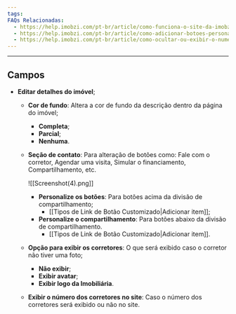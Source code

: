 ```yaml
---
tags:
FAQs Relacionadas:
  - https://help.imobzi.com/pt-br/article/como-funciona-o-site-da-imobzi-j55id3
  - https://help.imobzi.com/pt-br/article/como-adicionar-botoes-personalizados-nos-imoveis-do-site-tyzjwp/
  - https://help.imobzi.com/pt-br/article/como-ocultar-ou-exibir-o-numero-de-contato-dos-corretores-na-secao-nossos-corretores-do-site-ju8bz0/
---
```

---
## Campos

- **Editar detalhes do imóvel**;
	- **Cor de fundo**: Altera a cor de fundo da descrição dentro da página do imóvel;
		- **Completa**;
		- **Parcial**;
		- **Nenhuma**.
	- **Seção de contato**: Para alteração de botões como: Fale com o corretor, Agendar uma visita, Simular o financiamento, Compartilhamento, etc.
	
		![[Screenshot(4).png]]
		
		- **Personalize os botões**: Para botões acima da divisão de compartilhamento;
			- [[Tipos de Link de Botão Customizado|Adicionar item]];
		- **Personalize o compartilhamento**: Para botões abaixo da divisão de compartilhamento.
			- [[Tipos de Link de Botão Customizado|Adicionar item]].
	- **Opção para exibir os corretores**: O que será exibido caso o corretor não tiver uma foto;
		- **Não exibir**;
		- **Exibir avatar**;
		- **Exibir logo da Imobiliária**.
	- **Exibir o número dos corretores no site**: Caso o número dos corretores será exibido ou não no site.